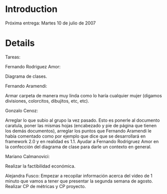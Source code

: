 # Introduction #

Próxima entrega: Martes 10 de julio de 2007


# Details #

Tareas:

Fernando Rodriguez Amor:

Diagrama de clases.


Fernando Aramendi:

Armar carpeta de manera muy linda como lo haría cualquier mujer (digamos divisiones, colorcitos, dibujitos, etc, etc).


Gonzalo Cenoz:

Arreglar lo que subio al grupo la vez pasado. Esto es ponerle al documento caratula, poner las mismas hojas (encabezado y pie de página que tienen los demás documentos), arreglar los puntos que Fernando Aramendi le había comentado como por ejemplo que dice que se desarrollará en framework 2.0 y en realidad es 1.1.
Ayudar a Fernando Rodrigruez Amor en la confección del diagrama de clase para darle un contexto en general.


Mariano Calmanovici:

Realizar la factibilidad económica.


Alejandra Fusco:
Empezar a recopilar información acerca del video de 1 minuto que vamos a tener que presentar la segunda semana de agosto.
Realizar CP de métricas y CP proyecto.